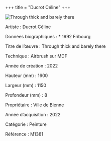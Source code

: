 +++
title = "Ducrot Céline"
+++

![Through thick and barely there](/images/m1381.jpg)

Artiste
: Ducrot Céline

Données biographiques
: \* 1992 Fribourg

Titre de l’œuvre
: Through thick and barely there

Technique
: Airbrush sur MDF

Année de création
: 2022


Hauteur (mm)
: 1600

Largeur (mm)
: 1150

Profondeur (mm)
: 8

Propriétaire
: Ville de Bienne

Année d’acquisition
: 2022

Catégorie
: Peinture

Référence
: M1381
